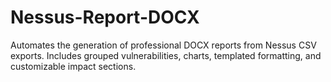# Nessus-Report-DOCX
Automates the generation of professional DOCX reports from Nessus CSV exports. Includes grouped vulnerabilities, charts, templated formatting, and customizable impact sections.
